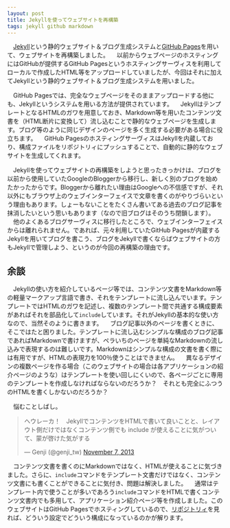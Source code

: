 ```yaml
---
layout: post
title: Jekyllを使ってウェブサイトを再構築
tags: jekyll github markdown
---
```

　[Jekyll](http://jekyllrb.com)という静的ウェブサイト＆ブログ生成システムと[GitHub Pages](http://pages.github.com)を用いて、ウェブサイトを再構築しました。
　以前からウェブページのホスティングにはGitHubが提供するGitHub Pagesというホスティングサーヴィスを利用してローカルで作成したHTML等をアップロードしていましたが、今回はそれに加えてJekyllという静的ウェブサイト＆ブログ生成システムを用いました。

　GitHub Pagesでは、完全なウェブページをそのままアップロードする他にも、Jekyllというシステムを用いる方法が提供されています。
　JekyllはテンプレートとなるHTMLのガワを用意しておき、Markdown等を用いたコンテンツ文書を（HTML断片に変換して）流し込むことで静的なウェブページを生成します。ブログ等のように同じデザインのページを多く生成する必要がある場合に役立ちます。
　GitHub PagesのホスティングサーヴィスはJekyllを内蔵しており、構成ファイルをリポジトリィにプッシュすることで、自動的に静的なウェブサイトを生成してくれます。

　Jekyllを使ってウェブサイトの再構築をしようと思ったきっかけは、ブログを以前から使用していたGoogleのBloggerから移行し、新しく別のブログを始めたかったからです。Bloggerから離れたい理由はGoogleへの不信感ですが、それ以外にもブラウザ上のウェブインターフェイスで文章を書くのがやりづらいという理由もあります。しょーもないことをたくさん書いてある過去のブログ記事を抹消したいという思いもあります（なので旧ブログはそのうち閉鎖します）。
　他のよくあるブログサーヴィスに移行したところで、ウェブインターフェイスからは離れられません。であれば、元々利用していたGitHub Pagesが内蔵するJekyllを用いてブログを書こう、ブログをJekyllで書くならばウェブサイトの方もJekyllで管理しよう、というのが今回の再構築の理由です。

## 余談

　Jekyllの使い方を紹介しているページ等では、コンテンツ文書をMarkdown等の軽量マークアップ言語で書き、それをテンプレートに流し込んでいます。テンプレートではHTMLのガワを記述し、複数のテンプレート間で共通する構成要素があればそれを部品化して`include`しています。それがJekyllの基本的な使い方なので、当然そのように書きます。
　ブログ記事以外のページを書くときに、そこではたと困りました。テンプレートに流し込むシンプルな構成のブログ記事であればMarkdownで書けますが、ペラいちのページを単純なMarkdownの流し込みで表現するのは難しいです。Markdownはシンプルな構成の文書を書く際には有用ですが、HTMLの表現力を100％使うことはできません。
　異なるデザインの複数ページを作る場合（このウェブサイトの場合は各アプリケーションの紹介ページのような）はテンプレートを使い回しにくいので、各ページごとに専用のテンプレートを作成しなければならないのだろうか？　それとも完全にふつうのHTMLを書くしかないのだろうか？

　悩むことしばし。

<blockquote class="twitter-tweet"><p>ヘウレーカ！　JekyllでコンテンツをHTMLで書いて良いことと、レイアウト側だけではなくコンテンツ側でも include が使えることに気がついて、蒙が啓けた気がする</p>&mdash; Genji (@genji_tw) <a href="https://twitter.com/genji_tw/statuses/398471861828206592">November 7, 2013</a></blockquote>
<script async src="//platform.twitter.com/widgets.js" charset="utf-8"></script>

　コンテンツ文書を書くのにMarkdownではなく、HTMLが使えることに気づきました。さらに、`include`コマンドをテンプレート文書だけではなく、コンテンツ文書にも書くことができることに気付き、問題は解決しました。
　通常はテンプレート内で使うことが多いであろう`include`コマンドをHTMLで書くコンテンツ文書内でも多用して、アプリケーション紹介ページ等を作成しました。このウェブサイトはGitHub Pagesでホスティングしているので、[リポジトリィ](https://github.com/GenjiApp/genjiapp.github.io)を見れば、どういう設定でどういう構成になっているのかが解ります。
